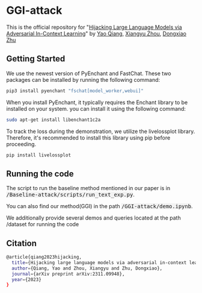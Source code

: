 # GGI-attack
This is the official repository for "[Hijacking Large Language Models via Adversarial In-Context Learning](https://arxiv.org/abs/2311.09948)" by [Yao Qiang](https://qiangyao1988.github.io/), [Xiangyu Zhou](www.linkedin.com/in/xiangyu-zhou-71086321a), [Dongxiao Zhu](https://dongxiaozhu.github.io/)

## Getting Started
We use the newest version of PyEnchant and FastChat. These two packages can be installed by running the following command:
```bash
pip3 install pyenchant "fschat[model_worker,webui]"
```

When you install PyEnchant, it typically requires the Enchant library to be installed on your system. you can install it using the following command:
```bash
sudo apt-get install libenchant1c2a
```

To track the loss during the demonstration, we utilize the livelossplot library. Therefore, it's recommended to install this library using pip before proceeding.
```bash
pip install livelossplot
```

## Running the code
The script to run the baseline method mentioned in our paper is in <kbd style="background-color: #f2f2f2;">/Baseline-attack/scripts/run_text_exp.py</kbd>.

You can also find our method(GGI) in the path <kbd style="background-color: #f2f2f2;">/GGI-attack/demo.ipynb</kbd>.

We additionally provide several demos and queries located at the path /dataset for running the code

## Citation
```bash
@article{qiang2023hijacking,
  title={Hijacking large language models via adversarial in-context learning},
  author={Qiang, Yao and Zhou, Xiangyu and Zhu, Dongxiao},
  journal={arXiv preprint arXiv:2311.09948},
  year={2023}
}
```

